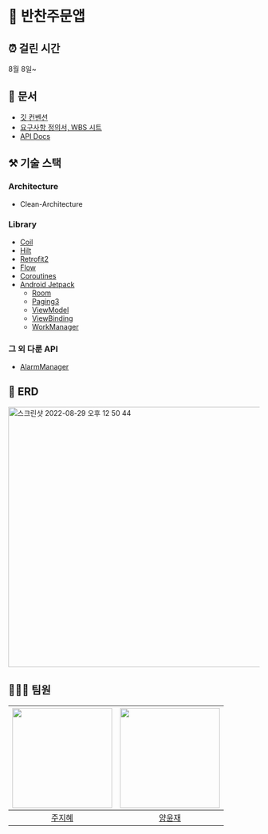 # 🍲 반찬주문앱

## ⏰ 걸린 시간
8월 8일~

## 📑 문서
* [깃 컨벤션](https://github.com/woowa-techcamp-2022/android-banchan-07/wiki)
* [요구사항 정의서, WBS 시트](https://docs.google.com/spreadsheets/d/1wfXxMLRVIanO0MPGM5w6lknxsciyMXtmKYb9BT-TZJI/edit?usp=sharing)
* [API Docs](https://documenter.getpostman.com/view/21788597/VUjMpmZr#1228b556-5a28-475a-bee7-0e555039fc92)

## ⚒️ 기술 스택
### Architecture
* Clean-Architecture

### Library
* [Coil](https://coil-kt.github.io/coil/)
* [Hilt](https://dagger.dev/hilt/)
* [Retrofit2](https://square.github.io/retrofit/)
* [Flow](https://kotlinlang.org/docs/flow.html)
* [Coroutines](https://kotlinlang.org/docs/coroutines-overview.html)
* [Android Jetpack](https://developer.android.com/jetpack/getting-started)
  * [Room](https://developer.android.com/topic/libraries/architecture/room)
  * [Paging3](https://developer.android.com/topic/libraries/architecture/paging/v3-overview)
  * [ViewModel](https://developer.android.com/topic/libraries/architecture/viewmodel)
  * [ViewBinding](https://developer.android.com/topic/libraries/view-binding)
  * [WorkManager](https://developer.android.com/topic/libraries/architecture/workmanager)

### 그 외 다룬 API
* [AlarmManager](https://developer.android.com/training/scheduling/alarms)

## 🌁 ERD
<img width="522" alt="스크린샷 2022-08-29 오후 12 50 44" src="https://user-images.githubusercontent.com/18213322/187119443-fc4d2b08-dfff-4fd3-a023-1754b0805081.png">

  
## 🧑🏼‍💻 팀원
|<img src="https://github.com/oreocube.png" width="200"/>|<img src="https://github.com/2004yyj.png" width="200"/>
|:--:|:--:|
|[주지혜](https://github.com/oreocube)|[양윤재](https://github.com/2004yyj)|
